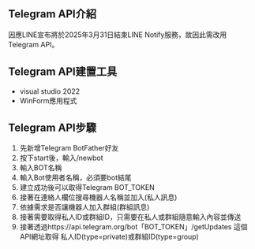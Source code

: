 ## Telegram API介紹<br />

因應LINE宣布將於2025年3月31日結束LINE Notify服務，故因此需改用Telegram API。<br />

## Telegram API建置工具<br />
* visual studio 2022<br />
* WinForm應用程式<br />
## Telegram API步驟<br />
1. 先新增Telegram BotFather好友<br />
2. 按下start後，輸入/newbot<br />
3. 輸入BOT名稱<br />
4. 輸入Bot使用者名稱，必須要bot結尾<br />
5. 建立成功後可以取得Telegram BOT_TOKEN<br />
6. 接著在連絡人欄位搜尋機器人名稱並加入(私人訊息)<br />
7. 依據需求是否讓機器人加入群組(群組訊息)<br />
8. 接著需要取得私人ID或群組ID，只需要在私人或群組隨意輸入內容並傳送<br />
9. 接著透過https://api.telegram.org/bot「BOT_TOKEN」/getUpdates 這個API網址取得 私人ID(type=private)或群組ID(type=group)<br />
